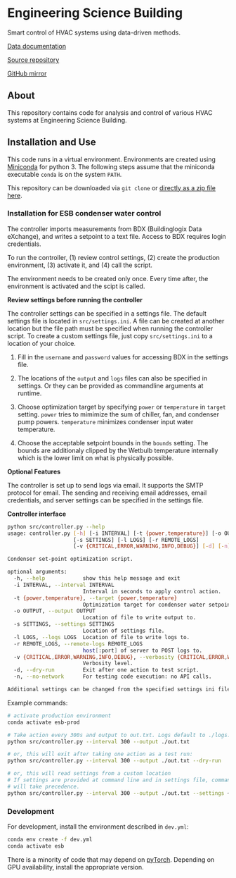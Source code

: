 # Engineering Science Building

Smart control of HVAC systems using data-driven methods.

[Data documentation](https://hazrmard.github.io/EngineeringScienceBuilding)

[Source repository](https://git.isis.vanderbilt.edu/SmartBuildings/EngineeringScienceBuilding)

[GitHub mirror](https://github.com/hazrmard/EngineeringScienceBuilding)

## About

This repository contains code for analysis and control of various HVAC systems at Engineering Science Building.

## Installation and Use

This code runs in a virtual environment. Environments are created using [Miniconda](https://docs.conda.io/en/latest/miniconda.html) for python 3. The following steps assume that the miniconda executable `conda` is on the system `PATH`.

This repository can be downloaded via `git clone` or [directly as a zip file here](https://git.isis.vanderbilt.edu/SmartBuildings/EngineeringScienceBuilding/-/archive/master/EngineeringScienceBuilding-master.zip).

### Installation for ESB condenser water control

The controller imports measurements from BDX (Buildinglogix Data eXchange), and writes a setpoint to a text file. Access to BDX requires login credentials.

To run the controller, (1) review control settings, (2) create the production environment, (3) activate it, and (4) call the script.

The environment needs to be created only once. Every time after, the environment is activated and the scipt is called.

**Review settings before running the controller**

The controller settings can be specified in a settings file. The default settings file is located in `src/settings.ini`. A file can be created at another location but the file path must be specified when running the controller script. To create a custom settings file, just copy `src/settings.ini` to a location of your choice.

1. Fill in the `username` and `password` values for accessing BDX in the settings file.

2. The locations of the `output` and `logs` files can also be specified in settings. Or they can be provided as commandline arguments at runtime.

3. Choose optimization target by specifying `power` or `temperature` in `target` setting.  `power` tries to mimimize the sum of chiller, fan, and condenser pump powers. `temperature` minimizes condenser input water temperature.

4. Choose the acceptable setpoint bounds in the `bounds` setting. The bounds are additionaly clipped by the Wetbulb temperature internally which is the lower limit on what is physically possible.

**Optional Features**

The controller is set up to send logs via email. It supports the SMTP protocol for email. The sending and receiving email addresses, email credentials, and server settings can be specified in the settings file.

**Controller interface**

```bash
python src/controller.py --help
usage: controller.py [-h] [-i INTERVAL] [-t {power,temperature}] [-o OUTPUT]
                     [-s SETTINGS] [-l LOGS] [-r REMOTE_LOGS]
                     [-v {CRITICAL,ERROR,WARNING,INFO,DEBUG}] [-d] [-n]

Condenser set-point optimization script.

optional arguments:
  -h, --help            show this help message and exit
  -i INTERVAL, --interval INTERVAL
                        Interval in seconds to apply control action.
  -t {power,temperature}, --target {power,temperature}
                        Optimization target for condenser water setpoint.
  -o OUTPUT, --output OUTPUT
                        Location of file to write output to.
  -s SETTINGS, --settings SETTINGS
                        Location of settings file.
  -l LOGS, --logs LOGS  Location of file to write logs to.
  -r REMOTE_LOGS, --remote-logs REMOTE_LOGS
                        host[:port] of server to POST logs to.
  -v {CRITICAL,ERROR,WARNING,INFO,DEBUG}, --verbosity {CRITICAL,ERROR,WARNING,INFO,DEBUG}
                        Verbosity level.
  -d, --dry-run         Exit after one action to test script.
  -n, --no-network      For testing code execution: no API calls.

Additional settings can be changed from the specified settings ini file.
```

Example commands:

```bash
# activate production environment
conda activate esb-prod

# Take action every 300s and output to out.txt. Logs default to ./logs.txt
python src/controller.py --interval 300 --output ./out.txt

# or, this will exit after taking one action as a test run:
python src/controller.py --interval 300 --output ./out.txt --dry-run

# or, this will read settings from a custom location
# If settings are provided at command line and in settings file, commandline
# will take precedence.
python src/controller.py --interval 300 --output ./out.txt --settings ~/ESB/mysettings.ini

```

### Development

For development, install the environment described in `dev.yml`:

```bash
conda env create -f dev.yml
conda activate esb
```

There is a minority of code that may depend on [pyTorch](https://pytorch.org/get-started/locally/). Depending on GPU availability, install the appropriate version.
